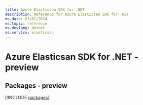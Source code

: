 ```yaml
---
title: Azure Elasticsan SDK for .NET
description: Reference for Azure Elasticsan SDK for .NET
ms.date: 03/01/2024
ms.topic: reference
ms.devlang: dotnet
ms.service: elasticsan
---
```

# Azure Elasticsan SDK for .NET - preview
## Packages - preview
[!INCLUDE [packages](elasticsan-index.md)]